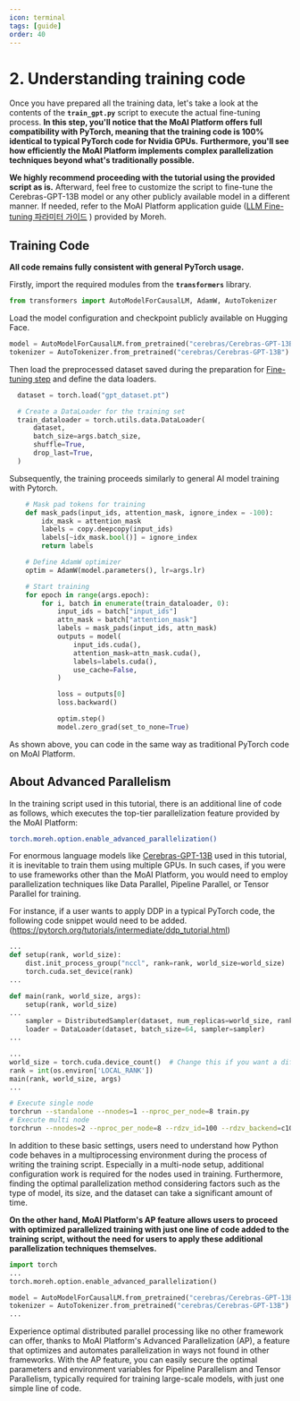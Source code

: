 ```yaml
---
icon: terminal
tags: [guide]
order: 40
---
```

# 2. Understanding training code

Once you have prepared all the training data, let's take a look at the contents of the **`train_gpt.py`** script to execute the actual fine-tuning process. **In this step, you'll notice that the MoAI Platform offers full compatibility with PyTorch, meaning that the training code is 100% identical to typical PyTorch code for Nvidia GPUs.** **Furthermore, you'll see how efficiently the MoAI Platform implements complex parallelization techniques beyond what's traditionally possible.**

**We highly recommend proceeding with the tutorial using the provided script as is.** Afterward, feel free to customize the script to fine-tune the Cerebras-GPT-13B model or any other publicly available model in a different manner. If needed, refer to the MoAI Platform application guide ([LLM Fine-tuning 파라미터 가이드](/Supported_Documents/LLM_param_guide.md) ) provided by Moreh.


## Training Code

**All code remains fully consistent with general PyTorch usage.**

Firstly, import the required modules from the **`transformers`** library.

```python
from transformers import AutoModelForCausalLM, AdamW, AutoTokenizer
```

Load the model configuration and checkpoint publicly available on Hugging Face. 

```python
model = AutoModelForCausalLM.from_pretrained("cerebras/Cerebras-GPT-13B")
tokenizer = AutoTokenizer.from_pretrained("cerebras/Cerebras-GPT-13B") 
```

Then load the preprocessed dataset saved during the preparation for [Fine-tuning step](https://www.notion.so/GPT-Fine-tuning-ENG-785a1edb6eba473d81a5c328c8d49739?pvs=21) and define the data loaders. 

```python
  dataset = torch.load("gpt_dataset.pt")

  # Create a DataLoader for the training set
  train_dataloader = torch.utils.data.DataLoader(
      dataset,
      batch_size=args.batch_size,
      shuffle=True,
      drop_last=True,
  )
```

Subsequently, the training proceeds similarly to general AI model training with Pytorch.

```python
    # Mask pad tokens for training
    def mask_pads(input_ids, attention_mask, ignore_index = -100):
        idx_mask = attention_mask
        labels = copy.deepcopy(input_ids)
        labels[~idx_mask.bool()] = ignore_index
        return labels

    # Define AdamW optimizer
    optim = AdamW(model.parameters(), lr=args.lr)

    # Start training
    for epoch in range(args.epoch):
        for i, batch in enumerate(train_dataloader, 0):
            input_ids = batch["input_ids"]
            attn_mask = batch["attention_mask"]
            labels = mask_pads(input_ids, attn_mask)
            outputs = model(
                input_ids.cuda(),
                attention_mask=attn_mask.cuda(),
                labels=labels.cuda(),
                use_cache=False,
            )

            loss = outputs[0]
            loss.backward()

            optim.step()
            model.zero_grad(set_to_none=True)
```

As shown above, you can code in the same way as traditional PyTorch code on MoAI Platform.

## About Advanced Parallelism

In the training script used in this tutorial, there is an additional line of code as follows, which executes the top-tier parallelization feature provided by the MoAI Platform:

```bash
torch.moreh.option.enable_advanced_parallelization()
```

For enormous language models like [Cerebras-GPT-13B](https://huggingface.co/cerebras/Cerebras-GPT-13B) used in this tutorial, it is inevitable to train them using multiple GPUs. In such cases, if you were to use frameworks other than the MoAI Platform, you would need to employ parallelization techniques like Data Parallel, Pipeline Parallel, or Tensor Parallel for training.

For instance, if a user wants to apply DDP in a typical PyTorch code, the following code snippet would need to be added. (https://pytorch.org/tutorials/intermediate/ddp_tutorial.html)

```python
...
def setup(rank, world_size):
    dist.init_process_group("nccl", rank=rank, world_size=world_size)
    torch.cuda.set_device(rank)
...

def main(rank, world_size, args):
	setup(rank, world_size)
...
	sampler = DistributedSampler(dataset, num_replicas=world_size, rank=rank)
	loader = DataLoader(dataset, batch_size=64, sampler=sampler)
...

...
world_size = torch.cuda.device_count()  # Change this if you want a different number of GPUs
rank = int(os.environ['LOCAL_RANK'])
main(rank, world_size, args)
...
```

```bash
# Execute single node 
torchrun --standalone --nnodes=1 --nproc_per_node=8 train.py
# Execute multi node 
torchrun --nnodes=2 --nproc_per_node=8 --rdzv_id=100 --rdzv_backend=c10d --rdzv_endpoint=$MASTER_ADDR:29400 train.py
```

In addition to these basic settings, users need to understand how Python code behaves in a multiprocessing environment during the process of writing the training script. Especially in a multi-node setup, additional configuration work is required for the nodes used in training. Furthermore, finding the optimal parallelization method considering factors such as the type of model, its size, and the dataset can take a significant amount of time.

**On the other hand, MoAI Platform's AP feature allows users to proceed with optimized parallelized training with just one line of code added to the training script, without the need for users to apply these additional parallelization techniques themselves.**

```python
import torch
...
torch.moreh.option.enable_advanced_parallelization()

model = AutoModelForCausalLM.from_pretrained("cerebras/Cerebras-GPT-13B")
tokenizer = AutoTokenizer.from_pretrained("cerebras/Cerebras-GPT-13B") 
...
```

Experience optimal distributed parallel processing like no other framework can offer, thanks to MoAI Platform's Advanced Parallelization (AP), a feature that optimizes and automates parallelization in ways not found in other frameworks. With the AP feature, you can easily secure the optimal parameters and environment variables for Pipeline Parallelism and Tensor Parallelism, typically required for training large-scale models, with just one simple line of code.